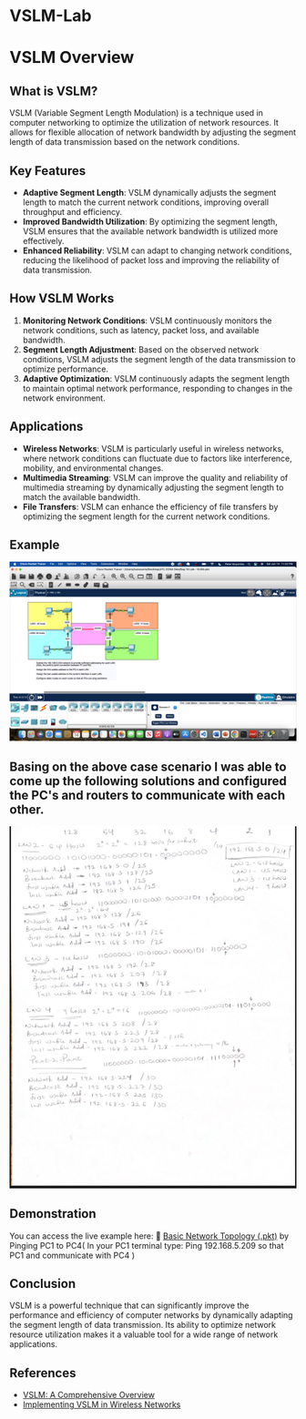 # VSLM-Lab
# VSLM Overview

## What is VSLM?
VSLM (Variable Segment Length Modulation) is a technique used in computer networking to optimize the utilization of network resources. It allows for flexible allocation of network bandwidth by adjusting the segment length of data transmission based on the network conditions.

## Key Features
- **Adaptive Segment Length**: VSLM dynamically adjusts the segment length to match the current network conditions, improving overall throughput and efficiency.
- **Improved Bandwidth Utilization**: By optimizing the segment length, VSLM ensures that the available network bandwidth is utilized more effectively.
- **Enhanced Reliability**: VSLM can adapt to changing network conditions, reducing the likelihood of packet loss and improving the reliability of data transmission.

## How VSLM Works
1. **Monitoring Network Conditions**: VSLM continuously monitors the network conditions, such as latency, packet loss, and available bandwidth.
2. **Segment Length Adjustment**: Based on the observed network conditions, VSLM adjusts the segment length of the data transmission to optimize performance.
3. **Adaptive Optimization**: VSLM continuously adapts the segment length to maintain optimal network performance, responding to changes in the network environment.

## Applications
- **Wireless Networks**: VSLM is particularly useful in wireless networks, where network conditions can fluctuate due to factors like interference, mobility, and environmental changes.
- **Multimedia Streaming**: VSLM can improve the quality and reliability of multimedia streaming by dynamically adjusting the segment length to match the available bandwidth.
- **File Transfers**: VSLM can enhance the efficiency of file transfers by optimizing the segment length for the current network conditions.
  
## Example
<img src="https://github.com/Simonpetermuyomba/VSLM-Lab/blob/main/screenshot.png">

## Basing on the above case scenario I was able to come up the following solutions and configured the PC's and routers to communicate with each other.
<div align="center">
<img src="https://github.com/Simonpetermuyomba/VSLM-Lab/blob/main/Open%20Vslm.jpeg">
</div>

## Demonstration
You can access the live example here: 📡 [Basic Network Topology (.pkt)](https://github.com/Simonpetermuyomba/VSLM-Lab/blob/main/Day%2015%20Lab%20-%20VLSM.pkt) by Pinging PC1 to PC4( In your PC1  terminal type: Ping 192.168.5.209 so that PC1 and communicate with PC4 ) 

## Conclusion
VSLM is a powerful technique that can significantly improve the performance and efficiency of computer networks by dynamically adapting the segment length of data transmission. Its ability to optimize network resource utilization makes it a valuable tool for a wide range of network applications.

## References
- [VSLM: A Comprehensive Overview](https://www.example.com/vslm-overview)
- [Implementing VSLM in Wireless Networks](https://www.example.com/vslm-wireless)
